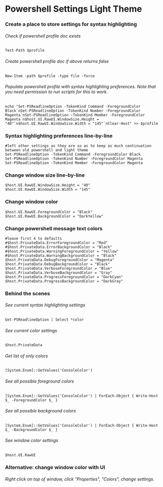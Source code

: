 # Powershell Settings Light Theme
### Create a place to store settings for syntax highlighting
###### Check if powershell profile doc exists
`Test-Path $profile` 
###### Create powershell profile doc if above returns false
`New-Item -path $profile -type file -force`
###### Populate powershell profile with syntax highlighting preferences. Note that you need permission to run scripts for this to work.
``echo "Set-PSReadlineOption -TokenKind Command -ForegroundColor Black`nSet-PSReadlineOption -TokenKind Number -ForegroundColor Magenta`nSet-PSReadlineOption -TokenKind Member -ForegroundColor Magenta`n$host.UI.RawUI.WindowSize.Height = "40"`n$host.UI.RawUI.WindowSize.Width = "145"`nClear-Host" >> $profile``

### Syntax highlighting preferences line-by-line
`#left other settings as they are so as to keep as much continuation between old powershell and light theme`  
`Set-PSReadlineOption -TokenKind Command -ForegroundColor Black`  
`Set-PSReadlineOption -TokenKind Number -ForegroundColor Magenta`  
`Set-PSReadlineOption -TokenKind Member -ForegroundColor Magenta`  

### Change window size line-by-line
`$host.UI.RawUI.WindowSize.Height = "40"`
`$host.UI.RawUI.WindowSize.Width = "145"`

### Change window color
`$host.UI.RawUI.ForegroundColor = "Black"`  
`$host.UI.RawUI.BackgroundColor = "DarkYellow"`  

### Change powershell message text colors
`#leave first 4 to defaults`  
`#$host.PrivateData.ErrorForegroundColor = "Red"`  
`#$host.PrivateData.ErrorBackgroundColor = "Black"`  
`#$host.PrivateData.WarningForegroundColor = "Yellow"`  
`#$host.PrivateData.WarningBackgroundColor = "Black"`  
`$host.PrivateData.DebugForegroundColor = "Magenta"`  
`$host.PrivateData.DebugBackgroundColor = "Black"`  
`$host.PrivateData.VerboseForegroundColor = "Blue"`  
`$host.PrivateData.VerboseBackgroundColor = "Gray"`  
`$host.PrivateData.ProgressForegroundColor = "DarkCyan"`  
`$host.PrivateData.ProgressBackgroundColor = "DarkGray"`  

### Behind the scenes
###### See current syntax highlighting settings
`Get-PSReadlineOption | Select *color`
###### See current color settings
`$host.PrivateData`
###### Get list of only colors
`[System.Enum]::GetValues('ConsoleColor')`
###### See all possible foreground colors
`[System.Enum]::GetValues('ConsoleColor') | ForEach-Object { Write-Host $_ -ForegroundColor $_ }`
###### See all possible background colors
`[System.Enum]::GetValues('ConsoleColor') | ForEach-Object { Write-Host $_ -BackgroundColor $_ }`
###### See window color settings
`$host.UI.RawUI`

### Alternative: change window color with UI
###### Right click on top of window, click "Properties", "Colors", change settings.
